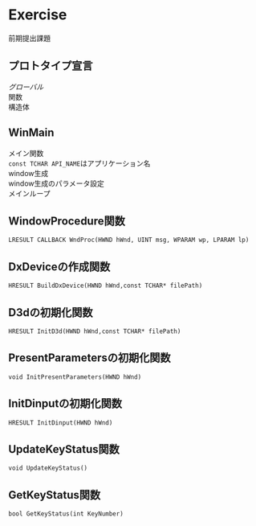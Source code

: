 # Exercise
前期提出課題

## プロトタイプ宣言 ##
*グローバル*  
関数  
構造体  

## WinMain ##
メイン関数  
`const TCHAR API_NAME`はアプリケーション名  
window生成  
window生成のパラメータ設定  
メインループ  

## WindowProcedure関数 ##
`LRESULT CALLBACK WndProc(HWND hWnd, UINT msg, WPARAM wp, LPARAM lp)`
## DxDeviceの作成関数 ##
`HRESULT BuildDxDevice(HWND hWnd,const TCHAR* filePath)`
## D3dの初期化関数 ##
`HRESULT InitD3d(HWND hWnd,const TCHAR* filePath)`
## PresentParametersの初期化関数 ##
`void InitPresentParameters(HWND hWnd)`
## InitDinputの初期化関数 ##
`HRESULT InitDinput(HWND hWnd)`  
## UpdateKeyStatus関数 ##
`void UpdateKeyStatus()`  
## GetKeyStatus関数 ##
`bool GetKeyStatus(int KeyNumber)`  